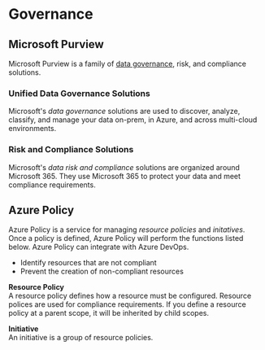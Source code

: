 # Governance

## Microsoft Purview
Microsoft Purview is a family of [data governance](/security/concepts/data-governance/README.md), risk, and compliance solutions. 

### Unified Data Governance Solutions
Microsoft's *data governance* solutions are used to discover, analyze, classify, and manage your data on-prem, in Azure, and across multi-cloud environments. 

### Risk and Compliance Solutions
Microsoft's *data risk and compliance* solutions are organized around Microsoft 365. They use Microsoft 365 to protect your data and meet compliance requirements. 

## Azure Policy
Azure Policy is a service for managing *resource policies* and *initatives*. Once a policy is defined, Azure Policy will perform the functions listed below. Azure Policy can integrate with Azure DevOps. 
* Identify resources that are not compliant
* Prevent the creation of non-compliant resources 

**Resource Policy**  
A resource policy defines how a resource must be configured. Resource polices are used for compliance requirements. If you define a resource policy at a parent scope, it will be inherited by child scopes. 

**Initiative**  
An initiative is a group of resource policies. 